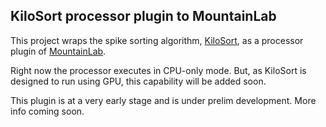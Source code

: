 ## KiloSort processor plugin to MountainLab

This project wraps the spike sorting algorithm, [KiloSort](https://github.com/cortex-lab/KiloSort), as a processor plugin of [MountainLab](https://github.com/magland/mountainlab).

Right now the processor executes in CPU-only mode. But, as KiloSort is designed to run using GPU, this capability will be added soon.

This plugin is at a very early stage and is under prelim development. More info coming soon.
